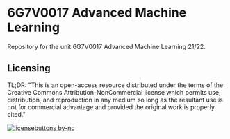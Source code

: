 # 6G7V0017 Advanced Machine Learning

Repository for the unit 6G7V0017 Advanced Machine Learning 21/22.


## Licensing

TL;DR: "This is an open-access resource distributed under the terms of the Creative Commons Attribution-NonCommercial license which permits use, distribution, and reproduction in any medium so long as the resultant use is not for commercial advantage and provided the original work is properly cited."

[![licensebuttons by-nc](https://licensebuttons.net/l/by-nc/3.0/88x31.png)](https://creativecommons.org/licenses/by-nc/4.0)

<!-- https://creativecommons.org/licenses/by-nc/4.0/ -->
